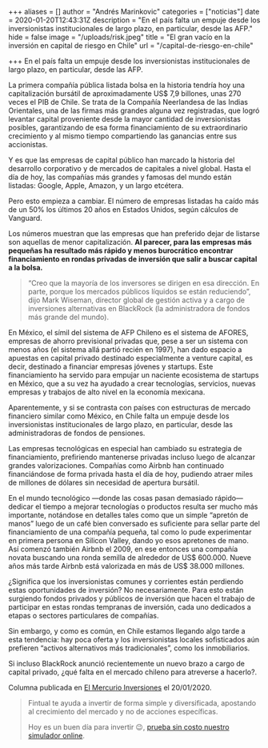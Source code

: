 +++
aliases = []
author = "Andrés Marinkovic"
categories = ["noticias"]
date = 2020-01-20T12:43:31Z
description = "En el país falta un empuje desde los inversionistas institucionales de largo plazo, en particular, desde las AFP."
hide = false
image = "/uploads/risk.jpeg"
title = "El gran vacío en la inversión en capital de riesgo en Chile"
url = "/capital-de-riesgo-en-chile"

+++
En el país falta un empuje desde los inversionistas institucionales de largo plazo, en particular, desde las AFP.

La primera compañía pública listada bolsa en la historia tendría hoy una capitalización bursátil de aproximadamente US$ 7,9 billones, unas 270 veces el PIB de Chile. Se trata de la Compañía Neerlandesa de las Indias Orientales, una de las firmas más grandes alguna vez registradas, que logró levantar capital proveniente desde la mayor cantidad de inversionistas posibles, garantizando de esa forma financiamiento de su extraordinario crecimiento y al mismo tiempo compartiendo las ganancias entre sus accionistas.

Y es que las empresas de capital público han marcado la historia del desarrollo corporativo y de mercados de capitales a nivel global. Hasta el día de hoy, las compañías más grandes y famosas del mundo están listadas: Google, Apple, Amazon, y un largo etcétera.

Pero esto empieza a cambiar. El número de empresas listadas ha caído más de un 50% los últimos 20 años en Estados Unidos, según cálculos de Vanguard.

Los números muestran que las empresas que han preferido dejar de listarse son aquellas de menor capitalización. **Al parecer, para las empresas más pequeñas ha resultado más rápido y menos burocrático encontrar financiamiento en rondas privadas de inversión que salir a buscar capital a la bolsa.**

> “Creo que la mayoría de los inversores se dirigen en esa dirección. En parte, porque los mercados públicos líquidos se están reduciendo”, dijo Mark Wiseman, director global de gestión activa y a cargo de inversiones alternativas en BlackRock (la administradora de fondos más grande del mundo).

En México, el símil del sistema de AFP Chileno es el sistema de AFORES, empresas de ahorro previsional privadas que, pese a ser un sistema con menos años (el sistema allá partió recién en 1997), han dado espacio a apuestas en capital privado destinado especialmente a venture capital, es decir, destinado a financiar empresas jóvenes y startups. Este financiamiento ha servido para empujar un naciente ecosistema de startups en México, que a su vez ha ayudado a crear tecnologías, servicios, nuevas empresas y trabajos de alto nivel en la economía mexicana.

Aparentemente, y si se contrasta con países con estructuras de mercado financiero similar como México, en Chile falta un empuje desde los inversionistas institucionales de largo plazo, en particular, desde las administradoras de fondos de pensiones.

Las empresas tecnológicas en especial han cambiado su estrategia de financiamiento, prefiriendo mantenerse privadas incluso luego de alcanzar grandes valorizaciones. Compañías como Airbnb han continuado financiándose de forma privada hasta el día de hoy, pudiendo atraer miles de millones de dólares sin necesidad de apertura bursátil.

En el mundo tecnológico —donde las cosas pasan demasiado rápido— dedicar el tiempo a mejorar tecnologías o productos resulta ser mucho más importante, notándose en detalles tales como que un simple “apretón de manos” luego de un café bien conversado es suficiente para sellar parte del financiamiento de una compañía pequeña, tal como lo pude experimentar en primera persona en Silicon Valley, dando yo esos apretones de mano. Así comenzó también Airbnb el 2009, en ese entonces una compañía novata buscando una ronda semilla de alrededor de US$ 600.000. Nueve años más tarde Airbnb está valorizada en más de US$ 38.000 millones.

¿Significa que los inversionistas comunes y corrientes están perdiendo estas oportunidades de inversión? No necesariamente. Para esto están surgiendo fondos privados y públicos de inversión que hacen el trabajo de participar en estas rondas tempranas de inversión, cada uno dedicados a etapas o sectores particulares de compañías.

Sin embargo, y como es común, en Chile estamos llegando algo tarde a esta tendencia: hay poca oferta y los inversionistas locales sofisticados aún prefieren “activos alternativos más tradicionales”, como los inmobiliarios.

Si incluso BlackRock anunció recientemente un nuevo brazo a cargo de capital privado, ¿qué falta en el mercado chileno para atreverse a hacerlo?.

Columna publicada en [El Mercurio Inversiones](https://www.elmercurio.com/Inversiones/Noticias/Columnas/2020/01/20/El-gran-vacio-en-la-inversion-en-capital-de-riesgo-en-Chile.aspx) el 20/01/2020.



> Fintual te ayuda a invertir de forma simple y diversificada, apostando al crecimiento del mercado y no de acciones específicas.
>
> Hoy es un buen día para invertir 😉, [prueba sin costo nuestro simulador online](https://fintual.cl/?utm_source=edu&utm_medium=edu&utm_campaign=conversion&utm_content=edu+ganarle+al+mercado-304).